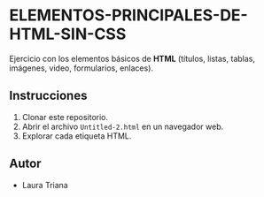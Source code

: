 # ELEMENTOS-PRINCIPALES-DE-HTML-SIN-CSS

Ejercicio con los elementos básicos de **HTML** (títulos, listas, tablas, imágenes, video, formularios, enlaces).

## Instrucciones
1. Clonar este repositorio.
2. Abrir el archivo `Untitled-2.html` en un navegador web.
3. Explorar cada etiqueta HTML.

## Autor
- Laura Triana
